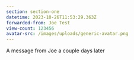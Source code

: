 ```yaml
---
section: section-one
datetime: 2023-10-26T11:53:29.363Z
forwarded-from: Joe Test
view-count: 123456
avatar-src: /images/uploads/generic-avatar.png
---
```

A message from Joe a couple days later